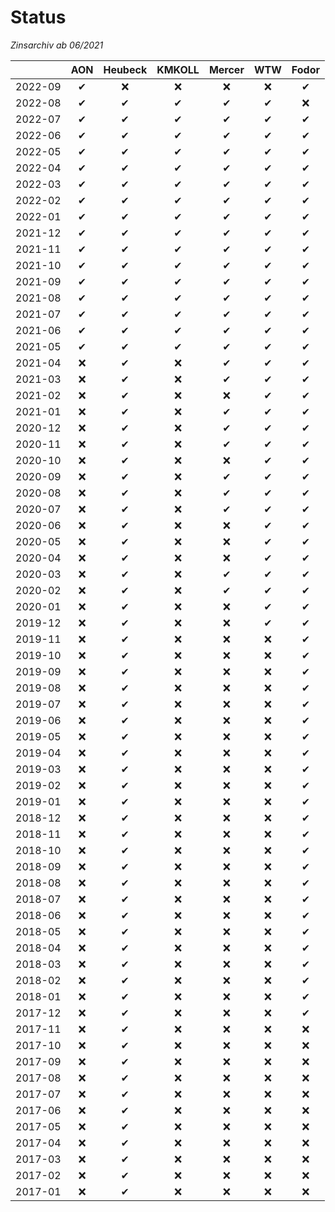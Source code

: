 # Status
_Zinsarchiv ab 06/2021_

&zwnj;  | AON      | Heubeck  | KMKOLL   | Mercer   | WTW      | Fodor    |
:------:|:--------:|:--------:|:--------:|:--------:|:--------:|:--------:|
2022-09 | &#10004; | &#10060; | &#10060; | &#10060; | &#10060; | &#10004; |
2022-08 | &#10004; | &#10004; | &#10004; | &#10004; | &#10004; | &#10060; |
2022-07 | &#10004; | &#10004; | &#10004; | &#10004; | &#10004; | &#10004; |
2022-06 | &#10004; | &#10004; | &#10004; | &#10004; | &#10004; | &#10004; |
2022-05 | &#10004; | &#10004; | &#10004; | &#10004; | &#10004; | &#10004; |
2022-04 | &#10004; | &#10004; | &#10004; | &#10004; | &#10004; | &#10004; |
2022-03 | &#10004; | &#10004; | &#10004; | &#10004; | &#10004; | &#10004; |
2022-02 | &#10004; | &#10004; | &#10004; | &#10004; | &#10004; | &#10004; |
2022-01 | &#10004; | &#10004; | &#10004; | &#10004; | &#10004; | &#10004; |
2021-12 | &#10004; | &#10004; | &#10004; | &#10004; | &#10004; | &#10004; |
2021-11 | &#10004; | &#10004; | &#10004; | &#10004; | &#10004; | &#10004; |
2021-10 | &#10004; | &#10004; | &#10004; | &#10004; | &#10004; | &#10004; |
2021-09 | &#10004; | &#10004; | &#10004; | &#10004; | &#10004; | &#10004; |
2021-08 | &#10004; | &#10004; | &#10004; | &#10004; | &#10004; | &#10004; |
2021-07 | &#10004; | &#10004; | &#10004; | &#10004; | &#10004; | &#10004; |
2021-06 | &#10004; | &#10004; | &#10004; | &#10004; | &#10004; | &#10004; |
2021-05 | &#10004; | &#10004; | &#10004; | &#10004; | &#10004; | &#10004; |
2021-04 | &#10060; | &#10004; | &#10060; | &#10004; | &#10004; | &#10004; |
2021-03 | &#10060; | &#10004; | &#10060; | &#10004; | &#10004; | &#10004; |
2021-02 | &#10060; | &#10004; | &#10060; | &#10060; | &#10004; | &#10004; |
2021-01 | &#10060; | &#10004; | &#10060; | &#10004; | &#10004; | &#10004; |
2020-12 | &#10060; | &#10004; | &#10060; | &#10004; | &#10004; | &#10004; |
2020-11 | &#10060; | &#10004; | &#10060; | &#10004; | &#10004; | &#10004; |
2020-10 | &#10060; | &#10004; | &#10060; | &#10060; | &#10004; | &#10004; |
2020-09 | &#10060; | &#10004; | &#10060; | &#10004; | &#10004; | &#10004; |
2020-08 | &#10060; | &#10004; | &#10060; | &#10004; | &#10004; | &#10004; |
2020-07 | &#10060; | &#10004; | &#10060; | &#10004; | &#10004; | &#10004; |
2020-06 | &#10060; | &#10004; | &#10060; | &#10060; | &#10004; | &#10004; |
2020-05 | &#10060; | &#10004; | &#10060; | &#10060; | &#10004; | &#10004; |
2020-04 | &#10060; | &#10004; | &#10060; | &#10060; | &#10004; | &#10004; |
2020-03 | &#10060; | &#10004; | &#10060; | &#10004; | &#10004; | &#10004; |
2020-02 | &#10060; | &#10004; | &#10060; | &#10004; | &#10004; | &#10004; |
2020-01 | &#10060; | &#10004; | &#10060; | &#10060; | &#10004; | &#10004; |
2019-12 | &#10060; | &#10004; | &#10060; | &#10060; | &#10004; | &#10004; |
2019-11 | &#10060; | &#10004; | &#10060; | &#10060; | &#10060; | &#10004; |
2019-10 | &#10060; | &#10004; | &#10060; | &#10060; | &#10060; | &#10004; |
2019-09 | &#10060; | &#10004; | &#10060; | &#10060; | &#10060; | &#10004; |
2019-08 | &#10060; | &#10004; | &#10060; | &#10060; | &#10060; | &#10004; |
2019-07 | &#10060; | &#10004; | &#10060; | &#10060; | &#10060; | &#10004; |
2019-06 | &#10060; | &#10004; | &#10060; | &#10060; | &#10060; | &#10004; |
2019-05 | &#10060; | &#10004; | &#10060; | &#10060; | &#10060; | &#10004; |
2019-04 | &#10060; | &#10004; | &#10060; | &#10060; | &#10060; | &#10004; |
2019-03 | &#10060; | &#10004; | &#10060; | &#10060; | &#10060; | &#10004; |
2019-02 | &#10060; | &#10004; | &#10060; | &#10060; | &#10060; | &#10004; |
2019-01 | &#10060; | &#10004; | &#10060; | &#10060; | &#10060; | &#10004; |
2018-12 | &#10060; | &#10004; | &#10060; | &#10060; | &#10060; | &#10004; |
2018-11 | &#10060; | &#10004; | &#10060; | &#10060; | &#10060; | &#10004; |
2018-10 | &#10060; | &#10004; | &#10060; | &#10060; | &#10060; | &#10004; |
2018-09 | &#10060; | &#10004; | &#10060; | &#10060; | &#10060; | &#10004; |
2018-08 | &#10060; | &#10004; | &#10060; | &#10060; | &#10060; | &#10004; |
2018-07 | &#10060; | &#10004; | &#10060; | &#10060; | &#10060; | &#10004; |
2018-06 | &#10060; | &#10004; | &#10060; | &#10060; | &#10060; | &#10004; |
2018-05 | &#10060; | &#10004; | &#10060; | &#10060; | &#10060; | &#10004; |
2018-04 | &#10060; | &#10004; | &#10060; | &#10060; | &#10060; | &#10004; |
2018-03 | &#10060; | &#10004; | &#10060; | &#10060; | &#10060; | &#10004; |
2018-02 | &#10060; | &#10004; | &#10060; | &#10060; | &#10060; | &#10004; |
2018-01 | &#10060; | &#10004; | &#10060; | &#10060; | &#10060; | &#10004; |
2017-12 | &#10060; | &#10004; | &#10060; | &#10060; | &#10060; | &#10004; |
2017-11 | &#10060; | &#10004; | &#10060; | &#10060; | &#10060; | &#10060; |
2017-10 | &#10060; | &#10004; | &#10060; | &#10060; | &#10060; | &#10060; |
2017-09 | &#10060; | &#10004; | &#10060; | &#10060; | &#10060; | &#10060; |
2017-08 | &#10060; | &#10004; | &#10060; | &#10060; | &#10060; | &#10060; |
2017-07 | &#10060; | &#10004; | &#10060; | &#10060; | &#10060; | &#10060; |
2017-06 | &#10060; | &#10004; | &#10060; | &#10060; | &#10060; | &#10060; |
2017-05 | &#10060; | &#10004; | &#10060; | &#10060; | &#10060; | &#10060; |
2017-04 | &#10060; | &#10004; | &#10060; | &#10060; | &#10060; | &#10060; |
2017-03 | &#10060; | &#10004; | &#10060; | &#10060; | &#10060; | &#10060; |
2017-02 | &#10060; | &#10004; | &#10060; | &#10060; | &#10060; | &#10060; |
2017-01 | &#10060; | &#10004; | &#10060; | &#10060; | &#10060; | &#10060; |
